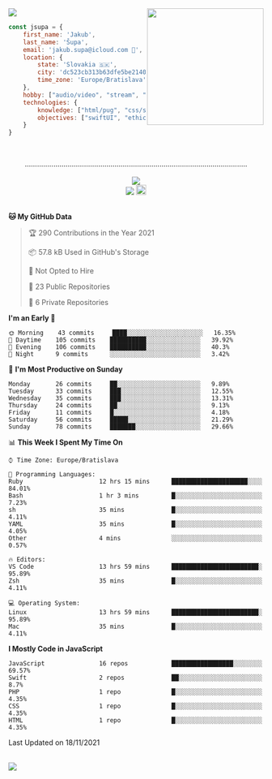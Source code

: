
<img src="https://creepy-corp.eu/pika-bg.png">
<img align='right' src="https://creepy-corp.eu/pika.gif" width="230">
<br>

```js
const jsupa = {
    first_name: 'Jakub',
    last_name: 'Šupa',
    email: 'jakub.supa@icloud.com 📧',
    location: {
        state: 'Slovakia 🇸🇰',
        city: 'dc523cb313b63dfe5be2140b0c05b3bc',
        time_zone: 'Europe/Bratislava'
    },
    hobby: ["audio/video", "stream", "3D modelling/printing", "crypto (XRP 🤍)", "IoT/DIY", "tech"],
    technologies: {
        knowledge: ["html/pug", "css/scss", "javascript/jquery", "vue/react", "nodejs", "ruby on rails", "php", "pgsql/mysql"],
        objectives: ["swiftUI", "ethical hacking", "boost all knowledge to master class"]
    }
}

  ```

<br>
<p align="center">
.............................................................................................................
<br><br>
<a href="https://wakatime.com/@698e3ae2-2e7a-4cf6-a9e7-192f2b7d1525"><img src="https://wakatime.com/badge/user/698e3ae2-2e7a-4cf6-a9e7-192f2b7d1525.svg"></a><br>
<img src="https://visitor-badge.laobi.icu/badge?page_id=jsupa.jsupa">
<a href='https://ko-fi.com/Y8Y246Y0V' target='_blank'>
    <img src="https://img.shields.io/badge/buy%20me%20a%20coffee-donate-yellow.svg" alt="Buy Me A Coffee donate button" height="20px"/>
</a>
<br><br>

<!--START_SECTION:waka-->
**🐱 My GitHub Data** 

> 🏆 290 Contributions in the Year 2021
 > 
> 📦 57.8 kB Used in GitHub's Storage 
 > 
> 🚫 Not Opted to Hire
 > 
> 📜 23 Public Repositories 
 > 
> 🔑 6 Private Repositories  
 > 
**I'm an Early 🐤** 

```text
🌞 Morning    43 commits     ████░░░░░░░░░░░░░░░░░░░░░   16.35% 
🌆 Daytime    105 commits    ██████████░░░░░░░░░░░░░░░   39.92% 
🌃 Evening    106 commits    ██████████░░░░░░░░░░░░░░░   40.3% 
🌙 Night      9 commits      ░░░░░░░░░░░░░░░░░░░░░░░░░   3.42%

```
📅 **I'm Most Productive on Sunday** 

```text
Monday       26 commits     ██░░░░░░░░░░░░░░░░░░░░░░░   9.89% 
Tuesday      33 commits     ███░░░░░░░░░░░░░░░░░░░░░░   12.55% 
Wednesday    35 commits     ███░░░░░░░░░░░░░░░░░░░░░░   13.31% 
Thursday     24 commits     ██░░░░░░░░░░░░░░░░░░░░░░░   9.13% 
Friday       11 commits     █░░░░░░░░░░░░░░░░░░░░░░░░   4.18% 
Saturday     56 commits     █████░░░░░░░░░░░░░░░░░░░░   21.29% 
Sunday       78 commits     ███████░░░░░░░░░░░░░░░░░░   29.66%

```


📊 **This Week I Spent My Time On** 

```text
⌚︎ Time Zone: Europe/Bratislava

💬 Programming Languages: 
Ruby                     12 hrs 15 mins      █████████████████████░░░░   84.01% 
Bash                     1 hr 3 mins         █░░░░░░░░░░░░░░░░░░░░░░░░   7.23% 
sh                       35 mins             █░░░░░░░░░░░░░░░░░░░░░░░░   4.11% 
YAML                     35 mins             █░░░░░░░░░░░░░░░░░░░░░░░░   4.05% 
Other                    4 mins              ░░░░░░░░░░░░░░░░░░░░░░░░░   0.57%

🔥 Editors: 
VS Code                  13 hrs 59 mins      ████████████████████████░   95.89% 
Zsh                      35 mins             █░░░░░░░░░░░░░░░░░░░░░░░░   4.11%

💻 Operating System: 
Linux                    13 hrs 59 mins      ████████████████████████░   95.89% 
Mac                      35 mins             █░░░░░░░░░░░░░░░░░░░░░░░░   4.11%

```

**I Mostly Code in JavaScript** 

```text
JavaScript               16 repos            █████████████████░░░░░░░░   69.57% 
Swift                    2 repos             ██░░░░░░░░░░░░░░░░░░░░░░░   8.7% 
PHP                      1 repo              █░░░░░░░░░░░░░░░░░░░░░░░░   4.35% 
CSS                      1 repo              █░░░░░░░░░░░░░░░░░░░░░░░░   4.35% 
HTML                     1 repo              █░░░░░░░░░░░░░░░░░░░░░░░░   4.35%

```



 Last Updated on 18/11/2021
<!--END_SECTION:waka-->

</p><br>
<img src="https://creepy-corp.eu/pika-bg-bottom.png">
